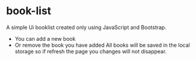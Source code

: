 # book-list

A simple Ui booklist created only using JavaScript and Bootstrap.
* You can add a new book
* Or remove the book you have added
All books will be saved in the local storage so if refresh the page you changes will not disappear.
